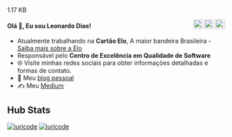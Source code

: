 
 1.17 KB

<a href="https://twitter.com/leonardoodias" target="_blank" rel="nofollow"><img align="right" alt="Leonardo' Twitter" width="22px" src="https://cdn.jsdelivr.net/npm/simple-icons@v3/icons/twitter.svg" /></a>
<a href="https://linkedin.com/in/ledias" target="_blank" rel="nofollow"><img align="right" alt="Leonardo Linkdein" width="22px" src="https://cdn.jsdelivr.net/npm/simple-icons@v3/icons/linkedin.svg" /></a>
<a href="https://www.instagram.com/leonardoodias" target="_blank" rel="nofollow"><img align="right" alt="Pratik's Insta" width="22px" src="https://cdn.jsdelivr.net/npm/simple-icons@v3/icons/instagram.svg" /></a>

#### Olá 👋, Eu sou Leonardo Dias!

- Atualmente trabalhando na **Cartão Elo**, A maior bandeira Brasileira - [Saiba mais sobre a Elo](https://www.elo.com.br)
- Responsável pelo **Centro de Excelência em Qualidade de Software**
- 🌐 Visite minhas redes sociais para obter informações detalhadas e formas de contato.
- 👋 Meu [blog pessoal](https://about.me/leonardoodias)
- ✍️ Meu [Medium](https://medium.com/@leonardodias)

## Hub Stats
[![iuricode](https://github-readme-stats.vercel.app/api?username=leonardoodias&theme=dark)](https://github.com/leonardoodias/github-readme-stats)
[![iuricode](https://github-readme-stats.vercel.app/api/top-langs/?username=leonardoodias&hide=html&layout=compact&theme=dark)](https://github.com/leonardoodias/github-readme-stats)

